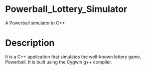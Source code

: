 # Powerball_Lottery_Simulator
A Powerball simulator in C++

# Description
It is a C++ application that simulates the well-known lottery game, Powerball. It is built using the Cygwin g++ compiler. 
